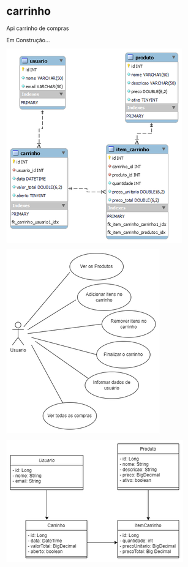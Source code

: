 # carrinho
Api carrinho de compras

Em Construção...

![Diagrama de Modelagem do banco de dados](https://github.com/alanfsales/assets/blob/main/Diagramas/ModelagemBDCarrinho.png)&nbsp;

![Diagrama do cado de uso](https://github.com/alanfsales/assets/blob/main/Diagramas/DiagramaDeCasoDeUsoCarrinho.png)&nbsp;

![Diagrama de Classe](https://github.com/alanfsales/assets/blob/main/Diagramas/DiagramaDeClassesDeDominioCarrinho.png)
